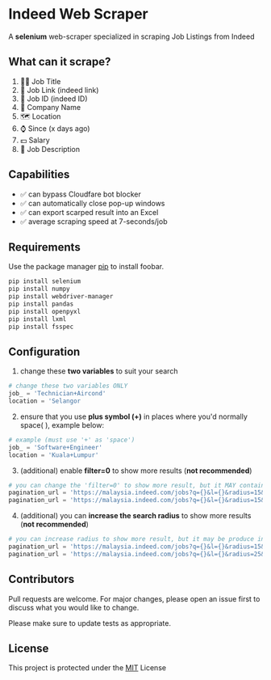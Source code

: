 # Indeed Web Scraper

A **selenium** web-scraper specialized in scraping Job Listings from Indeed

## What can it scrape?
1. 🧑‍💼 Job Title
2. 🔗 Job Link (indeed link)
3. 🪪 Job ID (indeed ID)
4. 🏢 Company Name
5. 🗺️ Location
6. ⌚ Since (x days ago)
7. 💵 Salary
8. 📜 Job Description

## Capabilities
- ✅ can bypass Cloudfare bot blocker
- ✅ can automatically close pop-up windows
- ✅ can export scarped result into an Excel
- ✅ average scraping speed at 7-seconds/job

## Requirements

Use the package manager [pip](https://pip.pypa.io/en/stable/) to install foobar.

```bash
pip install selenium
pip install numpy
pip install webdriver-manager
pip install pandas
pip install openpyxl
pip install lxml
pip install fsspec
```

## Configuration
1. change these **two variables** to suit your search
```python
# change these two variables ONLY
job_ = 'Technician+Aircond'
location = 'Selangor
```
2. ensure that you use **plus symbol (+)** in places where you'd normally space( ), example below:
```python
# example (must use '+' as 'space')
job_ = 'Software+Engineer'
location = 'Kuala+Lumpur'
```
3. (additional) enable **filter=0** to show more results (**not recommended**)
```python
# you can change the 'filter=0' to show more result, but it MAY contain DUPES!
pagination_url = 'https://malaysia.indeed.com/jobs?q={}&l={}&radius=15&filter=1&sort=date&start={}' #filter=0
pagination_url = 'https://malaysia.indeed.com/jobs?q={}&l={}&radius=15&filter=0&sort=date&start={}' #filter=1
```
4. (additional) you can **increase the search radius** to show more results (**not recommended**)
```python
# you can increase radius to show more result, but it may be produce inaccurate result
pagination_url = 'https://malaysia.indeed.com/jobs?q={}&l={}&radius=15&filter=1&sort=date&start={}' #radius=15
pagination_url = 'https://malaysia.indeed.com/jobs?q={}&l={}&radius=25&filter=0&sort=date&start={}' #filter=25
```

## Contributors

Pull requests are welcome. For major changes, please open an issue first
to discuss what you would like to change.

Please make sure to update tests as appropriate.

## License
This project is protected under the [MIT](https://choosealicense.com/licenses/mit/) License